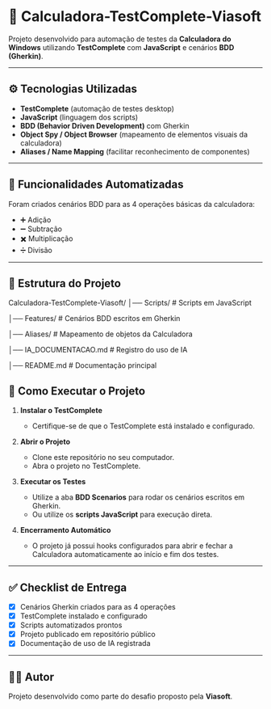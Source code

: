 # 📌 Calculadora-TestComplete-Viasoft

Projeto desenvolvido para automação de testes da **Calculadora do Windows** utilizando **TestComplete** com **JavaScript** e cenários **BDD (Gherkin)**.

---

## ⚙️ Tecnologias Utilizadas
- **TestComplete** (automação de testes desktop)
- **JavaScript** (linguagem dos scripts)
- **BDD (Behavior Driven Development)** com Gherkin
- **Object Spy / Object Browser** (mapeamento de elementos visuais da calculadora)
- **Aliases / Name Mapping** (facilitar reconhecimento de componentes)

---

## 📖 Funcionalidades Automatizadas
Foram criados cenários BDD para as 4 operações básicas da calculadora:
- ➕ Adição
- ➖ Subtração
- ✖️ Multiplicação
- ➗ Divisão

---

## 📂 Estrutura do Projeto
Calculadora-TestComplete-Viasoft/
│── Scripts/ # Scripts em JavaScript

│── Features/ # Cenários BDD escritos em Gherkin

│── Aliases/ # Mapeamento de objetos da Calculadora

│── IA_DOCUMENTACAO.md # Registro do uso de IA

│── README.md # Documentação principal


## 🚀 Como Executar o Projeto

1. **Instalar o TestComplete**  
   - Certifique-se de que o TestComplete está instalado e configurado.  

2. **Abrir o Projeto**  
   - Clone este repositório no seu computador.  
   - Abra o projeto no TestComplete.  

3. **Executar os Testes**  
   - Utilize a aba **BDD Scenarios** para rodar os cenários escritos em Gherkin.  
   - Ou utilize os **scripts JavaScript** para execução direta.  

4. **Encerramento Automático**  
   - O projeto já possui hooks configurados para abrir e fechar a Calculadora automaticamente ao início e fim dos testes.  

---

## ✅ Checklist de Entrega
- [x] Cenários Gherkin criados para as 4 operações  
- [x] TestComplete instalado e configurado  
- [x] Scripts automatizados prontos  
- [x] Projeto publicado em repositório público  
- [x] Documentação de uso de IA registrada  

---

## 👨‍💻 Autor
Projeto desenvolvido como parte do desafio proposto pela **Viasoft**.  

